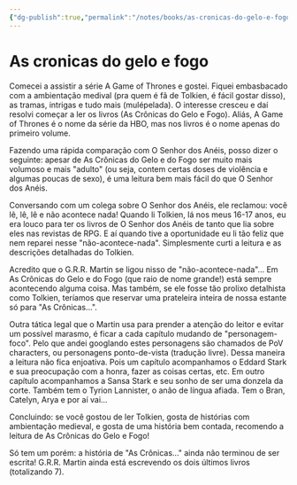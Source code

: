 ```yaml
---
{"dg-publish":true,"permalink":"/notes/books/as-cronicas-do-gelo-e-fogo/","dgHomeLink":true,"dgPassFrontmatter":false,"dgShowBacklinks":true,"dgShowLocalGraph":true}
---
```



# As cronicas do gelo e fogo

Comecei a assistir a série A Game of Thrones e gostei. Fiquei embasbacado com a ambientação medival (pra quem é fã de Tolkien, é fácil gostar disso), as tramas, intrigas e tudo mais (mulépelada). O interesse cresceu e daí resolvi começar a ler os livros (As Crônicas do Gelo e Fogo). Aliás, A Game of Thrones é o nome da série da HBO, mas nos livros é o nome apenas do primeiro volume.

Fazendo uma rápida comparação com O Senhor dos Anéis, posso dizer o seguinte: apesar de As Crônicas do Gelo e do Fogo ser muito mais volumoso e mais "adulto" (ou seja, contem certas doses de violência e algumas poucas de sexo), é uma leitura bem mais fácil do que O Senhor dos Anéis.

Conversando com um colega sobre O Senhor dos Anéis, ele reclamou: você lê, lê, lê e não acontece nada! Quando li Tolkien, lá nos meus 16-17 anos, eu era louco para ter os livros de O Senhor dos Anéis de tanto que lia sobre eles nas revistas de RPG. E aí quando tive a oportunidade eu li tão feliz que nem reparei nesse "não-acontece-nada". Simplesmente curti a leitura e as descrições detalhadas do Tolkien.

Acredito que o G.R.R. Martin se ligou nisso de "não-acontece-nada"... Em As Crônicas do Gelo e do Fogo (que raio de nome grande!) está sempre acontecendo alguma coisa. Mas também, se ele fosse tão prolixo detalhista como Tolkien, teríamos que reservar uma prateleira inteira de nossa estante só para "As Crônicas...".

Outra tática legal que o Martin usa para prender a atenção do leitor e evitar um possível marasmo, é ficar a cada capítulo mudando de "personagem-foco". Pelo que andei googlando estes personagens são chamados de PoV characters, ou personagens ponto-de-vista (tradução livre). Dessa maneira a leitura não fica enjoativa. Pois um capítulo acompanhamos o Eddard Stark e sua preocupação com a honra, fazer as coisas certas, etc. Em outro capítulo acompanhamos a Sansa Stark e seu sonho de ser uma donzela da corte. Também tem o Tyrion Lannister, o anão de língua afiada. Tem o Bran, Catelyn, Arya e por aí vai...

Concluindo: se você gostou de ler Tolkien, gosta de histórias com ambientação medieval, e gosta de uma história bem contada, recomendo a leitura de As Crônicas do Gelo e Fogo!

Só tem um porém: a história de "As Crônicas..." ainda não terminou de ser escrita! G.R.R. Martin ainda está escrevendo os dois últimos livros (totalizando 7).